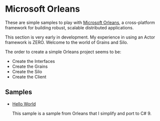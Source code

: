 # Microsoft Orleans

These are simple samples to play with [Microsoft Orleans](https://github.com/dotnet/orleans), a cross-platform framework for building robust, scalable distributed applications.

This section is very early in development. My experience in using an Actor framework is ZERO. Welcome to the world of Grains and Silo.

The order to create a simple Orleans project seems to be:

- Create the Interfaces
- Create the Grains
- Create the Silo
- Create the Client

## Samples

- [Hello World](hello-world)

  This sample is a sample from Orleans that I simplify and port to C# 9. 